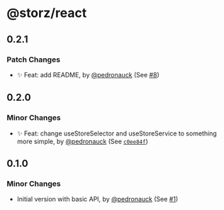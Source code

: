 # @storz/react

## 0.2.1

### Patch Changes

- ✨ Feat: add README, by [@pedronauck](https://github.com/pedronauck) (See [#8](https://github.com/pedronauck/storz/pull/8))

## 0.2.0

### Minor Changes

- ✨ Feat: change useStoreSelector and useStoreService to something more simple, by [@pedronauck](https://github.com/pedronauck) (See [`c0ee84f`](https://github.com/pedronauck/storz/commit/c0ee84ff9474e7b988e429855a390baeff3d0d2d))

## 0.1.0

### Minor Changes

- Initial version with basic API, by [@pedronauck](https://github.com/pedronauck) (See [#1](https://github.com/pedronauck/storz/pull/1))
